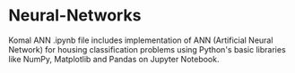 # Neural-Networks
Komal ANN .ipynb file includes implementation of ANN (Artificial Neural Network) for housing classification problems using Python's basic libraries like NumPy, Matplotlib and Pandas on Jupyter Notebook.
